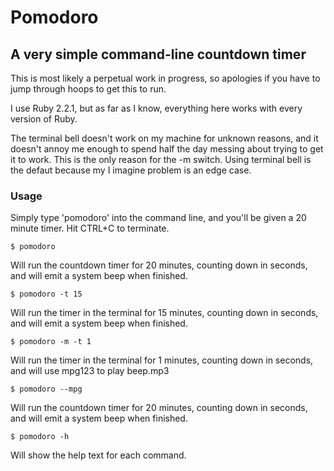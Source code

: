 # Pomodoro
## A very simple command-line countdown timer

This is most likely a perpetual work in progress, so apologies if you have to jump through hoops to get this to run.

I use Ruby 2.2.1, but as far as I know, everything here works with every version of Ruby.

The terminal bell doesn't work on my machine for unknown reasons, and it doesn't annoy me enough to spend half the day messing about trying to get it to work. This is the only reason for the -m switch. Using terminal bell is the defaut because my I imagine problem is an edge case.

### Usage

Simply type 'pomodoro' into the command line, and you'll be given a 20 minute timer. Hit CTRL+C to terminate.

    $ pomodoro

Will run the countdown timer for 20 minutes, counting down in seconds, and will emit a system beep when finished.

    $ pomodoro -t 15

Will run the timer in the terminal for 15 minutes, counting down in seconds, and will emit a system beep when finished.

    $ pomodoro -m -t 1

Will run the timer in the terminal for 1 minutes, counting down in seconds, and will use mpg123 to play beep.mp3

    $ pomodoro --mpg
    
Will run the countdown timer for 20 minutes, counting down in seconds, and will emit a system beep when finished.

    $ pomodoro -h

Will show the help text for each command.
